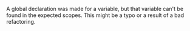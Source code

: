 A global declaration was made for a variable, but that variable can't
be found in the expected scopes. This might be a typo or a result of a bad refactoring.